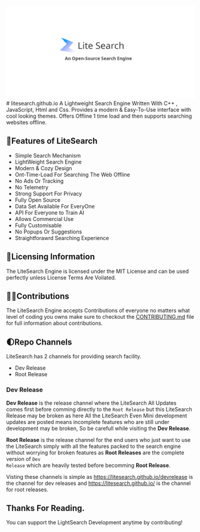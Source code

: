 <img src="litesearch.banner.png">
# litesearch.github.io
A Lightweight Search Engine Written With C++ , JavaScript, Html and Css. Provides a modern &amp;  Easy-To-Use interface with cool looking themes. Offers Offline 1 time load and then supports searching websites offline.

## 📃Features of LiteSearch
 - Simple Search Mechanism
 - LightWeight Search Engine
 - Modern & Cozy Design
 - Ont-Time-Load For Searching The Web Offline
 - No Ads Or Tracking
 - No Telemetry
 - Strong Support For Privacy
 - Fully Open Source
 - Data Set Available For EveryOne
 - API For Everyone to Train AI
 - Allows Commercial Use
 - Fully Customisable
 - No Popups Or Suggestions
 - Straightforawrd Searching Experience

## 🪪Licensing Information
The LiteSearch Engine is licensed under the MIT License and can be used perfectly unless License Terms Are Voilated.

## 🤝🏻Contributions
The LiteSearch Engine accepts Contributions of everyone no matters what level of coding you owns make sure to checkout the <a href="CONTRIBUTING.md">CONTRIBUTING.md</a> file for full information about contributions.

## 🌓Repo Channels
LiteSearch has 2 channels for providing search facility.
 - Dev Release
 - Root Release

### Dev Release
**Dev Release** is the release channel where the LiteSearch All Updates comes first before comming directly to the <code>Root Release</code> but this LiteSearch Release may be broken as here All the LiteSearch Even Mini development updates are posted means incomplete features who are still under development may be broken, So be carefull while visiting the **Dev Release**.

**Root Release** is the release channel for the end users who just want to use the LiteSearch simply with all the features packed to the search engine without worrying for broken features as **Root Releases** are the complete version of <code>Dev Release</code> which are heavily tested before becomming **Root Release**.

Visting these channels is simple as https://litesearch.github.io/devrelease is the channel for dev releases and https://litesearch.github.io/ is the channel for root releases.

## Thanks For Reading. 
You can support the LightSearch Development anytime by contributing!

